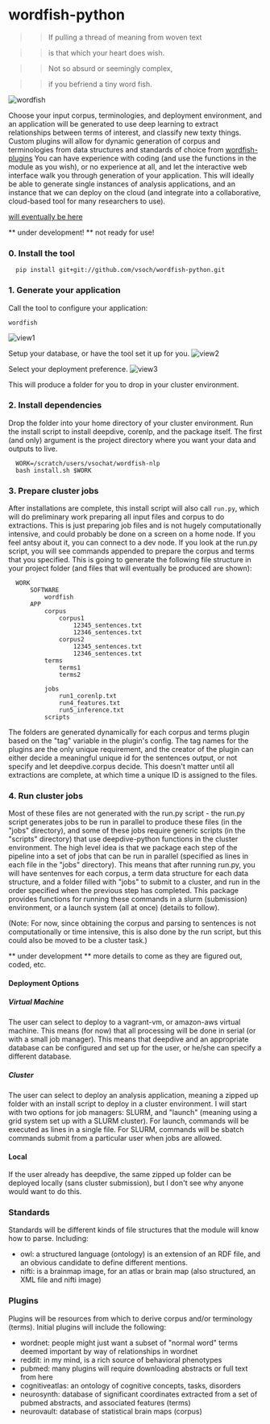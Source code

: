 # wordfish-python

  >>   If pulling a thread of meaning from woven text

  >>   is that which your heart does wish.

  >>   Not so absurd or seemingly complex, 

  >>   if you befriend a tiny word fish.

![wordfish](doc/img/wordfish.png)

Choose your input corpus, terminologies, and deployment environment, and an application will be generated to use deep learning to extract relationships between terms of interest, and classify new texty things. Custom plugins will allow for dynamic generation of corpus and terminologies from data structures and standards of choice from [wordfish-plugins](http://www.github.com/vsoch/wordfish-plugins) You can have experience with coding (and use the functions in the module as you wish), or no experience at all, and let the interactive web interface walk you through generation of your application. This will ideally be able to generate single instances of analysis applications, and an instance that we can deploy on the cloud (and integrate into a collaborative, cloud-based tool for many researchers to use).

[will eventually be here](https://pypi.python.org/pypi/wordfish)

** under development! ** not ready for use!


### 0. Install the tool

      pip install git+git://github.com/vsoch/wordfish-python.git


### 1. Generate your application

Call the tool to configure your application:

    wordfish


![view1](example/img/view1.png)

Setup your database, or have the tool set it up for you.
![view2](example/img/view2.png)

Select your deployment preference.
![view3](example/img/view3.png)

This will produce a folder for you to drop in your cluster environment.

### 2. Install dependencies

Drop the folder into your home directory of your cluster environment. Run the install script to install deepdive, corenlp, and the package itself. The first (and only) argument is the project directory where you want your data and outputs to live.

      
      WORK=/scratch/users/vsochat/wordfish-nlp
      bash install.sh $WORK
      

### 3. Prepare cluster jobs

After installations are complete, this install script will also call `run.py`, which will do preliminary work preparing all input files and corpus to do extractions. This is just preparing job files and is not hugely computationally intensive, and could probably be done on a screen on a home node. If you feel antsy about it, you can connect to a dev node. If you look at the run.py script, you will see commands appended to prepare the corpus and terms that you specified. This is going to generate the following file structure in your project folder (and files that will eventually be produced are shown):

      WORK
          SOFTWARE
              wordfish
          APP
              corpus
                  corpus1
                      12345_sentences.txt
                      12346_sentences.txt
                  corpus2
                      12345_sentences.txt
                      12346_sentences.txt
              terms
                  terms1
                  terms2

              jobs
                  run1_corenlp.txt
                  run4_features.txt
                  run5_inference.txt
              scripts

The folders are generated dynamically for each corpus and terms plugin based on the "tag" variable in the plugin's config. The tag names for the plugins are the only unique requirement, and the creator of the plugin can either decide a meaningful unique id for the sentences output, or not specify and let deepdive.corpus decide. This doesn't matter until all extractions are complete, at which time a unique ID is assigned to the files.

### 4. Run cluster jobs

Most of these files are not generated with the run.py script - the run.py script generates jobs to be run in parallel to produce these files (in the "jobs" directory), and some of these jobs require generic scripts (in the "scripts" directory) that use deepdive-python functions in the cluster environment. The high level idea is that we package each step of the pipeline into a set of jobs that can be run in parallel (specified as lines in each file in the "jobs" directory). This means that after running run.py, you will have sentenves for each corpus, a term data structure for each data structure, and a folder filled with "jobs" to submit to a cluster, and run in the order specified when the previous step has completed. This package provides functions for running these commands in a slurm (submission) environment, or a launch system (all at once) (details to follow).

(Note: For now, since obtaining the corpus and parsing to sentences is not computationally or time intensive, this is also done by the run script, but this could also be moved to be a cluster task.)

** under development **
more details to come as they are figured out, coded, etc.



#### Deployment Options

##### Virtual Machine
The user can select to deploy to a vagrant-vm, or amazon-aws virtual machine. This means (for now) that all processing will be done in serial (or with a small job manager). This means that deepdive and an appropriate database can be configured and set up for the user, or he/she can specify a different database.

##### Cluster
The user can select to deploy an analysis application, meaning a zipped up folder with an install script to deploy in a cluster environment. I will start with two options for job managers: SLURM, and "launch" (meaning using a grid system set up with a SLURM cluster). For launch, commands will be executed as lines in a single file. For SLURM, commands will be sbatch commands submit from a particular user when jobs are allowed.

#### Local
If the user already has deepdive, the same zipped up folder can be deployed locally (sans cluster submission), but I don't see why anyone would want to do this.

### Standards
Standards will be different kinds of file structures that the module will know how to parse. Including:

- owl: a structured language (ontology) is an extension of an RDF file, and an obvious candidate to define different mentions.
- nifti: is a brainmap image, for an atlas or brain map (also structured, an XML file and nifti image)

### Plugins 
Plugins will be resources from which to derive corpus and/or terminology (terms). Initial plugins will include the following:

- wordnet: people might just want a subset of "normal word" terms deemed important by way of relationships in wordnet
- reddit: in my mind, is a rich source of behavioral phenotypes
- pubmed: many plugins will require downloading abstracts or full text from here
- cognitiveatlas: an ontology of cognitive concepts, tasks, disorders
- neurosynth: database of significant coordinates extracted from a set of pubmed abstracts, and associated features (terms)
- neurovault: database of statistical brain maps (corpus)

